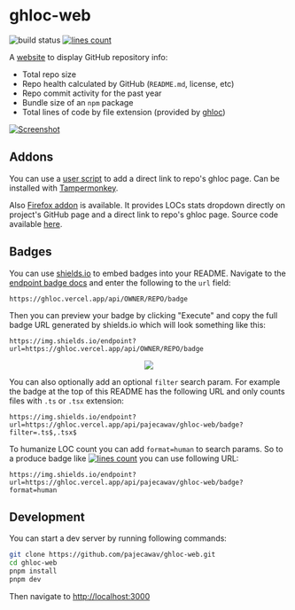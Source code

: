 # ghloc-web

![build status](https://github.com/pajecawav/ghloc-web/actions/workflows/ci.yml/badge.svg)
[![lines count](https://img.shields.io/endpoint?url=https://ghloc.vercel.app/api/pajecawav/ghloc-web/badge?filter=.ts$,.tsx$)](https://ghloc.vercel.app/pajecawav/ghloc-web?filter=.ts$,.tsx$)

A [website](https://ghloc.vercel.app/) to display GitHub repository info:

- Total repo size
- Repo health calculated by GitHub (`README.md`, license, etc)
- Repo commit activity for the past year
- Bundle size of an `npm` package
- Total lines of code by file extension (provided by [ghloc](https://github.com/subtle-byte/ghloc))

[![Screenshot](https://user-images.githubusercontent.com/18193831/199794714-a4c7d8c1-17c3-4be9-8de4-dc0fb745ea2d.png)](https://ghloc.vercel.app/facebook/react)

## Addons

You can use a [user script](https://gist.github.com/pajecawav/70ffe72bf4aa0968aa9f97318976138f) to add a direct link to repo's ghloc page. Can be installed with [Tampermonkey](https://www.tampermonkey.net/).

Also [Firefox addon](https://addons.mozilla.org/ru/firefox/addon/github-lines-of-code/) is available. It provides LOCs stats dropdown directly on project's GitHub page and a direct link to repo's ghloc page. Source code available [here](https://github.com/pajecawav/ghloc-extension/).

## Badges

You can use [shields.io](https://shields.io) to embed badges into your README. Navigate to the
[endpoint badge docs](https://shields.io/badges/endpoint-badge) and enter the following to the `url`
field:

```
https://ghloc.vercel.app/api/OWNER/REPO/badge
```

Then you can preview your badge by clicking "Execute" and copy the full badge URL generated by shields.io which will look something like this:

```
https://img.shields.io/endpoint?url=https://ghloc.vercel.app/api/OWNER/REPO/badge
```

<p align="center">
    <img src="https://github.com/pajecawav/ghloc-web/assets/18193831/b5057889-9499-4296-88f3-fe0b40150cbf">
</p>

You can also optionally add an optional `filter` search param. For example the badge at the top of
this README has the following URL and only counts files with `.ts` or `.tsx` extension:

```
https://img.shields.io/endpoint?url=https://ghloc.vercel.app/api/pajecawav/ghloc-web/badge?filter=.ts$,.tsx$
```

To humanize LOC count you can add `format=human` to search params. So to a produce badge like [![lines
count](https://img.shields.io/endpoint?url=https://ghloc.vercel.app/api/pajecawav/ghloc-web/badge?format=human)](https://ghloc.vercel.app/pajecawav/ghloc-web)
you can use following URL:

```
https://img.shields.io/endpoint?url=https://ghloc.vercel.app/api/pajecawav/ghloc-web/badge?format=human
```

## Development

You can start a dev server by running following commands:

```bash
git clone https://github.com/pajecawav/ghloc-web.git
cd ghloc-web
pnpm install
pnpm dev
```

Then navigate to [http://localhost:3000](http://localhost:3000)
